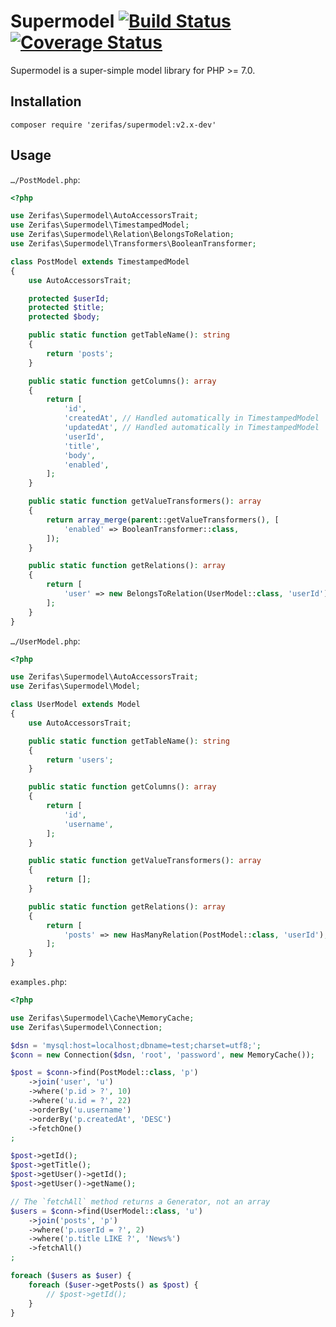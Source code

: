 # Supermodel [![Build Status](https://travis-ci.org/Drarok/supermodel.svg?branch=v2)](https://travis-ci.org/Drarok/supermodel) [![Coverage Status](https://coveralls.io/repos/github/Drarok/supermodel/badge.svg?branch=v2)](https://coveralls.io/github/Drarok/supermodel?branch=v2)

Supermodel is a super-simple model library for PHP >= 7.0.

## Installation

```
composer require 'zerifas/supermodel:v2.x-dev'
```

## Usage

`…/PostModel.php`:
```php
<?php

use Zerifas\Supermodel\AutoAccessorsTrait;
use Zerifas\Supermodel\TimestampedModel;
use Zerifas\Supermodel\Relation\BelongsToRelation;
use Zerifas\Supermodel\Transformers\BooleanTransformer;

class PostModel extends TimestampedModel
{
    use AutoAccessorsTrait;

    protected $userId;
    protected $title;
    protected $body;

    public static function getTableName(): string
    {
        return 'posts';
    }

    public static function getColumns(): array
    {
        return [
            'id',
            'createdAt', // Handled automatically in TimestampedModel
            'updatedAt', // Handled automatically in TimestampedModel
            'userId',
            'title',
            'body',
            'enabled',
        ];
    }

    public static function getValueTransformers(): array
    {
        return array_merge(parent::getValueTransformers(), [
            'enabled' => BooleanTransformer::class,
        ]);
    }

    public static function getRelations(): array
    {
        return [
            'user' => new BelongsToRelation(UserModel::class, 'userId'),
        ];
    }
}
```

`…/UserModel.php`:
```php
<?php

use Zerifas\Supermodel\AutoAccessorsTrait;
use Zerifas\Supermodel\Model;

class UserModel extends Model
{
    use AutoAccessorsTrait;

    public static function getTableName(): string
    {
        return 'users';
    }

    public static function getColumns(): array
    {
        return [
            'id',
            'username',
        ];
    }

    public static function getValueTransformers(): array
    {
        return [];
    }

    public static function getRelations(): array
    {
        return [
            'posts' => new HasManyRelation(PostModel::class, 'userId'),
        ];
    }
}
```

`examples.php`:
```php
<?php

use Zerifas\Supermodel\Cache\MemoryCache;
use Zerifas\Supermodel\Connection;

$dsn = 'mysql:host=localhost;dbname=test;charset=utf8;';
$conn = new Connection($dsn, 'root', 'password', new MemoryCache());

$post = $conn->find(PostModel::class, 'p')
    ->join('user', 'u')
    ->where('p.id > ?', 10)
    ->where('u.id = ?', 22)
    ->orderBy('u.username')
    ->orderBy('p.createdAt', 'DESC')
    ->fetchOne()
;

$post->getId();
$post->getTitle();
$post->getUser()->getId();
$post->getUser()->getName();

// The `fetchAll` method returns a Generator, not an array
$users = $conn->find(UserModel::class, 'u')
    ->join('posts', 'p')
    ->where('p.userId = ?', 2)
    ->where('p.title LIKE ?', 'News%')
    ->fetchAll()
;

foreach ($users as $user) {
    foreach ($user->getPosts() as $post) {
        // $post->getId();
    }
}
```
